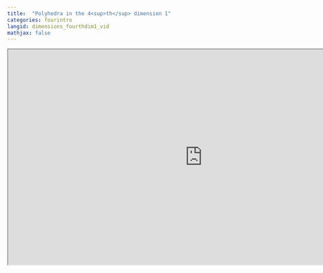 ```yaml
---
title:  "Polyhedra in the 4<sup>th</sup> dimension 1"
categories: fourintro
langid: dimensions_fourthdim1_vid
mathjax: false
---
```


<iframe width="900" height="500"
	src="https://www.youtube.com/embed/nz0ku71x22A?rel=0">
</iframe>

